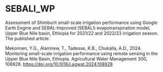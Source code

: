 # SEBALI_WP
Assessment of Shimburit small-scale irrigation performance using Google Earth Engine and SEBAL-Improved (SEBALI) evapotranspiration model, Upper Blue Nile basin, Ethiopia for 2021/22 and 2022/23 irrigation season.
The published article:

Mekonnen, Y.G., Alamirew, T., Tadesse, K.B., Chukalla, A.D., 2024. Monitoring small-scale irrigation performance using remote sensing in the Upper Blue Nile Basin, Ethiopia. Agricultural Water Management 300, 108928. https://doi.org/10.1016/j.agwat.2024.108928

